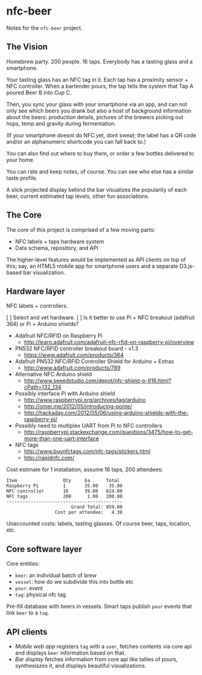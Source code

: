 nfc-beer
========

Notes for the `nfc-beer` project.

The Vision
----------

Homebrew party.  200 people.  16 taps.  Everybody has a tasting glass and a smartphone.

Your tasting glass has an NFC tag in it.  Each tap has a proximity sensor + NFC controller.
When a bartender pours, the tap tells the system that Tap A poured Beer B into Cup C.

Then, you sync your glass with your smartphone via an app, and can not only see
which beers you drank but also a host of background information about the beers:
production details, pictures of the brewers picking out hops, temp and gravity during
fermentation.

(If your smartphone doesnt do NFC yet, dont sweat; the label has a QR code and/or
an alphanumeric shortcode you can fall back to.)

You can also find out where to buy them, or order a few bottles delivered to your home.

You can rate and keep notes, of course.  You can see who else has a similar taste profile.

A slick projected display behind the bar visualizes the popularity of each beer,
current estimated tap levels, other fun associations.

The Core
--------

The core of this project is comprised of a few moving parts:

* NFC labels + taps hardware system
* Data schema, repository, and API

The higher-level features would be implemented as API clients on top of this;
say, an HTML5 mobile app for smartphone users and a separate D3.js-based
bar visualization.

Hardware layer
--------------

NFC labels + controllers.

[ ] Select and vet hardware.
[ ] Is it better to use Pi + NFC breakout (adafruit 364) or Pi + Arduino shields?

* Adafruit NFC/RFID on Raspberry Pi
  * <http://learn.adafruit.com/adafruit-nfc-rfid-on-raspberry-pi/overview>
* PN532 NFC/RFID controller breakout board - v1.3
  * <https://www.adafruit.com/products/364>
* Adafruit PN532 NFC/RFID Controller Shield for Arduino + Extras
  * <http://www.adafruit.com/products/789>
* Alternative NFC Arduino shield
  * <http://www.seeedstudio.com/depot/nfc-shield-p-916.html?cPath=132_134>
* Possibly interface Pi with Arduino shield
  * <http://www.raspberrypi.org/archives/tag/arduino>
  * <http://omer.me/2012/05/introducing-ponte/>
  * <http://hackaday.com/2012/05/06/using-arduino-shields-with-the-raspberry-pi/>
* Possibly need to multiplex UART from Pi to NFC controllers
  * <http://raspberrypi.stackexchange.com/questions/3475/how-to-get-more-than-one-uart-interface>
* NFC tags
  * <http://www.buynfctags.com/nfc-tags/stickers.html>
  * <http://rapidnfc.com/>

Cost estimate for 1 installation, assume 16 taps, 200 attendees:

    Item                 Qty     Ea      Total
    Raspberry Pi         1       35.00    35.00
    NFC controller       16      39.00   624.00
    NFC tags             200      1.00   200.00
    -------------------------------------------
                            Grand Total: 859.00
                      Cost per attendee:   4.30

Unaccounted costs: labels, tasting glasses.  Of course beer, taps, location, etc.

Core software layer
-------------------

Core entities:

* `beer`: an individual batch of brew
* `vessel`: how do we subdivide this into bottle etc
* `pour`: event
* `tag`: physical nfc tag

Pre-fill database with beers in vessels.
Smart taps publish `pour` events that link `beer` to a `tag`.

API clients
------------

* *Mobile web app* registers `tag` with a `user`, fetches contents via core api
  and displays `beer` information based on that.
* *Bar display* fetches information from core api like tallies of pours, synthesiszes it,
   and displays beautiful visualizations.
